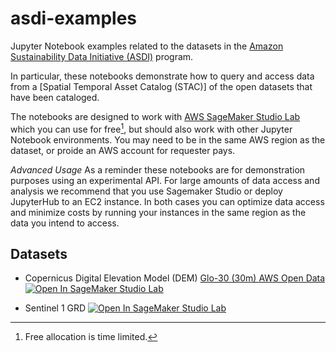 # asdi-examples
Jupyter Notebook examples related to the datasets in the [Amazon Sustainability Data Initiative (ASDI)](https://sustainability.aboutamazon.com/environment/the-cloud/amazon-sustainability-data-initiative) program.

In particular, these notebooks demonstrate how to query and access data from a [Spatial Temporal Asset Catalog (STAC)] of the open datasets that have been cataloged.

The notebooks are designed to work with [AWS SageMaker Studio Lab](https://studiolab.sagemaker.aws/) which you can use for free[^1], but should also work with other Jupyter Notebook environments. You may need to be in the same AWS region as the dataset, or proide an AWS account for requester pays.

[^1]: Free allocation is time limited.

*Advanced Usage*
As a reminder these notebooks are for demonstration purposes using an experimental API. For large amounts of data access and analysis we recommend that you use Sagemaker Studio or deploy JupyterHub to an EC2 instance. In both cases you can optimize data access and minimize costs by running your instances in the same region as the data you intend to access.


## Datasets

* Copernicus Digital Elevation Model (DEM) [Glo-30 (30m) AWS Open Data](https://registry.opendata.aws/copernicus-dem/) <a href="https://studiolab.sagemaker.aws/import/github/https://github.com/developmentseed/asdi-examples/blob/main/examples/cop-dem-glo-30-stac-access.ipynb" rel="nofollow"><img src="https://camo.githubusercontent.com/8c5378ff3bf6f71a57442940234293bd63c7ed2418d64f74f2bda3dc6f2904ed/68747470733a2f2f73747564696f6c61622e736167656d616b65722e6177732f73747564696f6c61622e737667" alt="Open In SageMaker Studio Lab" data-canonical-src="https://studiolab.sagemaker.aws/studiolab.svg" style="max-width: 100%;"></a>

* Sentinel 1 GRD []() <a href="https://studiolab.sagemaker.aws/import/github/https://github.com/developmentseed/asdi-examples/blob/main/examples/sentinel-1-stac-example.ipynb" rel="nofollow"><img src="https://camo.githubusercontent.com/8c5378ff3bf6f71a57442940234293bd63c7ed2418d64f74f2bda3dc6f2904ed/68747470733a2f2f73747564696f6c61622e736167656d616b65722e6177732f73747564696f6c61622e737667" alt="Open In SageMaker Studio Lab" data-canonical-src="https://studiolab.sagemaker.aws/studiolab.svg" style="max-width: 100%;"></a>
